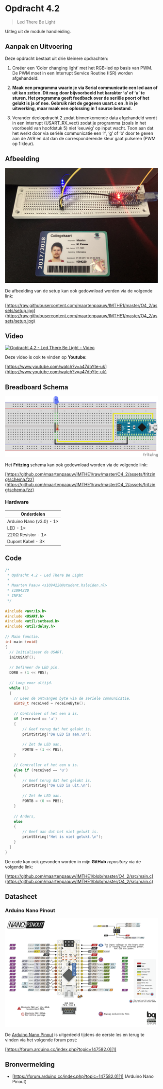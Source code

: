 # Opdracht 4.2

> Led There Be Light

Uitleg uit de module handleiding.

## Aanpak en Uitvoering

Deze opdracht bestaat uit drie kleinere opdrachten:

1. Creëer een ‘Color changing light’ met het RGB-led op basis van PWM. De PWM moet in een Interrupt Service Routine (ISR) worden afgehandeld.

2. **Maak een programma waarin je via Serial communicatie een led aan of uit kan zetten. Dit mag door bijvoorbeeld het karakter ‘a’ of ‘u’ te sturen. Het programma geeft feedback over de seriële poort of het gelukt is ja of nee. Gebruik niet de gegeven usart.c en .h in je uitwerking, maar maak een oplossing in 1 source bestand.**

3. Verander deelopdracht 2 zodat binnenkomende data afgehandeld wordt in een interrupt (USART_RX_vect) zodat je programma (zoals in het voorbeeld van hoofdstuk 5) niet ‘eeuwig’ op input wacht. Toon aan dat het werkt door via seriële communicatie een ‘r’, ‘g’ of ‘b’ door te geven aan de AVR en dat dan de corresponderende kleur gaat pulseren (PWM op 1 kleur).

## Afbeelding

![Opdracht 4.2 - Led There Be Light - Afbeelding](assets/setup.jpg)

De afbeelding van de setup kan ook gedownload worden via de volgende link:

[https://raw.githubusercontent.com/maartenpaauw/IMTHE1/master/O4_2/assets/setup.jpg](https://raw.githubusercontent.com/maartenpaauw/IMTHE1/master/O4_2/assets/setup.jpg)

## Video

[![Opdracht 4.2 - Led There Be Light - Video](https://img.youtube.com/vi/a47dbYte-uk/maxresdefault.jpg)](https://www.youtube.com/watch?v=a47dbYte-uk)

Deze video is ook te vinden op **Youtube**:

[https://www.youtube.com/watch?v=a47dbYte-uk](https://www.youtube.com/watch?v=a47dbYte-uk)

## Breadboard Schema

[![Opdracht 4.2 - Led There Be Light - Schema](assets/fritzing/schema.png)](https://raw.githubusercontent.com/maartenpaauw/IMTHE1/master/O4_2/assets/fritzing/schema.png)

Het **Fritzing** schema kan ook gedownload worden via de volgende link:

[https://github.com/maartenpaauw/IMTHE1/raw/master/O4_2/assets/fritzing/schema.fzz](https://github.com/maartenpaauw/IMTHE1/raw/master/O4_2/assets/fritzing/schema.fzz)

### Hardware

| Onderdelen               |
| ------------------------ |
| Arduino Nano (v3.0) - 1× |
| LED - 1×                 |
| 220Ω Resistor - 1×       |
| Dupont Kabel - 3×        |

## Code

```c
/*
 * Opdracht 4.2 - Led There Be Light
 * 
 * Maarten Paauw <s1094220@student.hsleiden.nl>
 * s1094220
 * INF3C
 */

#include <avr/io.h>
#include <USART.h>
#include <util/setbaud.h>
#include <util/delay.h>

// Main functie.
int main (void)
{
  // Initialiseer de USART.
  initUSART();

  // Defineer de LED pin.
  DDRB = (1 << PB5);

  // Loop voor altijd.
  while (1)
  {
    // Lees de ontvangen byte via de seriele communicatie.
    uint8_t received = receiveByte();

    // Controleer of het een a is.
    if (received == 'a')
    {
        // Geef terug dat het gelukt is.
        printString("De LED is aan.\n");

        // Zet de LED aan.
        PORTB = (1 << PB5);
    }

    // Controller of het een u is.
    else if (received == 'u')
    {
        // Geef terug dat het gelukt is.
        printString("De LED is uit.\n");

        // Zet de LED aan.
        PORTB = (0 << PB5);
    }

    // Anders,
    else
    {
        // Geef aan dat het niet gelukt is.
        printString("Het is niet gelukt.\n");
    }
  }
}
```

De code kan ook gevonden worden in mijn **GitHub** *repository* via de volgende link:

[https://github.com/maartenpaauw/IMTHE1/blob/master/O4_2/src/main.c](https://github.com/maartenpaauw/IMTHE1/blob/master/O4_2/src/main.c)

## Datasheet

### Arduino Nano Pinout

![Arduino Nano Pinout](assets/data_sheets/nano.png)

De [Arduino Nano Pinout][1] is uitgedeeld tijdens de eerste les en terug te vinden via het volgende forum post:

[https://forum.arduino.cc/index.php?topic=147582.0][1]

## Bronvermelding

* [https://forum.arduino.cc/index.php?topic=147582.0][1] (Arduino Nano Pinout)

[1]: https://forum.arduino.cc/index.php?topic=147582.0 "Arduino Nano Pinout"
